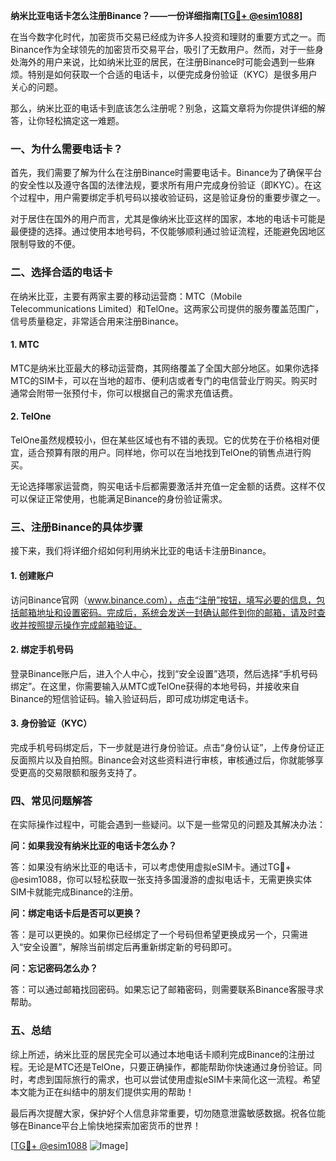 **纳米比亚电话卡怎么注册Binance？——一份详细指南[[TG💪+ @esim1088](https://t.me/s/esim1088)]**

在当今数字化时代，加密货币交易已经成为许多人投资和理财的重要方式之一。而Binance作为全球领先的加密货币交易平台，吸引了无数用户。然而，对于一些身处海外的用户来说，比如纳米比亚的居民，在注册Binance时可能会遇到一些麻烦。特别是如何获取一个合适的电话卡，以便完成身份验证（KYC）是很多用户关心的问题。

那么，纳米比亚的电话卡到底该怎么注册呢？别急，这篇文章将为你提供详细的解答，让你轻松搞定这一难题。

### 一、为什么需要电话卡？

首先，我们需要了解为什么在注册Binance时需要电话卡。Binance为了确保平台的安全性以及遵守各国的法律法规，要求所有用户完成身份验证（即KYC）。在这个过程中，用户需要绑定手机号码以接收验证码，这是验证身份的重要步骤之一。

对于居住在国外的用户而言，尤其是像纳米比亚这样的国家，本地的电话卡可能是最便捷的选择。通过使用本地号码，不仅能够顺利通过验证流程，还能避免因地区限制导致的不便。

### 二、选择合适的电话卡

在纳米比亚，主要有两家主要的移动运营商：MTC（Mobile Telecommunications Limited）和TelOne。这两家公司提供的服务覆盖范围广，信号质量稳定，非常适合用来注册Binance。

#### 1. MTC

MTC是纳米比亚最大的移动运营商，其网络覆盖了全国大部分地区。如果你选择MTC的SIM卡，可以在当地的超市、便利店或者专门的电信营业厅购买。购买时通常会附带一张预付卡，你可以根据自己的需求充值话费。

#### 2. TelOne

TelOne虽然规模较小，但在某些区域也有不错的表现。它的优势在于价格相对便宜，适合预算有限的用户。同样地，你可以在当地找到TelOne的销售点进行购买。

无论选择哪家运营商，购买电话卡后都需要激活并充值一定金额的话费。这样不仅可以保证正常使用，也能满足Binance的身份验证需求。

### 三、注册Binance的具体步骤

接下来，我们将详细介绍如何利用纳米比亚的电话卡注册Binance。

#### 1. 创建账户

访问Binance官网（www.binance.com），点击“注册”按钮，填写必要的信息，包括邮箱地址和设置密码。完成后，系统会发送一封确认邮件到你的邮箱，请及时查收并按照提示操作完成邮箱验证。

#### 2. 绑定手机号码

登录Binance账户后，进入个人中心，找到“安全设置”选项，然后选择“手机号码绑定”。在这里，你需要输入从MTC或TelOne获得的本地号码，并接收来自Binance的短信验证码。输入验证码后，即可成功绑定电话卡。

#### 3. 身份验证（KYC）

完成手机号码绑定后，下一步就是进行身份验证。点击“身份认证”，上传身份证正反面照片以及自拍照。Binance会对这些资料进行审核，审核通过后，你就能够享受更高的交易限额和服务支持了。

### 四、常见问题解答

在实际操作过程中，可能会遇到一些疑问。以下是一些常见的问题及其解决办法：

**问：如果我没有纳米比亚的电话卡怎么办？**

答：如果没有纳米比亚的电话卡，可以考虑使用虚拟eSIM卡。通过TG💪+ @esim1088，你可以轻松获取一张支持多国漫游的虚拟电话卡，无需更换实体SIM卡就能完成Binance的注册。

**问：绑定电话卡后是否可以更换？**

答：是可以更换的。如果你已经绑定了一个号码但希望更换成另一个，只需进入“安全设置”，解除当前绑定后再重新绑定新的号码即可。

**问：忘记密码怎么办？**

答：可以通过邮箱找回密码。如果忘记了邮箱密码，则需要联系Binance客服寻求帮助。

### 五、总结

综上所述，纳米比亚的居民完全可以通过本地电话卡顺利完成Binance的注册过程。无论是MTC还是TelOne，只要正确操作，都能帮助你快速通过身份验证。同时，考虑到国际旅行的需求，也可以尝试使用虚拟eSIM卡来简化这一流程。希望本文能为正在纠结中的朋友们提供实用的帮助！

最后再次提醒大家，保护好个人信息非常重要，切勿随意泄露敏感数据。祝各位能够在Binance平台上愉快地探索加密货币的世界！

[[TG💪+ @esim1088](https://t.me/s/esim1088) ![Image](https://i.postimg.cc/4NQfJmqS/Snipaste-2025-05-13-00-14-12.png)]